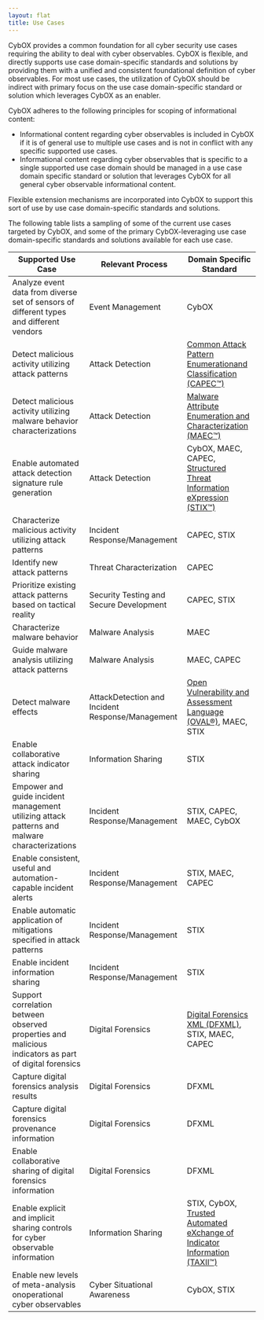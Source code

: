 ```yaml
---
layout: flat
title: Use Cases
---
```

CybOX provides a common foundation for all cyber security use cases requiring the ability to deal with cyber observables. CybOX is flexible, and directly supports use case domain-specific standards and solutions by providing them with a unified and consistent foundational definition of cyber observables. For most use cases, the utilization of CybOX should be indirect with primary focus on the use case domain-specific standard or solution which leverages CybOX as an enabler.

CybOX adheres to the following principles for scoping of informational content:

* Informational content regarding cyber observables is included in CybOX if it is of general use to multiple use cases and is not in conflict with any specific supported use cases.
* Informational content regarding cyber observables that is specific to a single supported use case domain should be managed in a use case domain specific standard or solution that leverages CybOX for all general cyber observable informational content.

Flexible extension mechanisms are incorporated into CybOX to support this sort of use by use case domain-specific standards and solutions.

The following table lists a sampling of some of the current use cases targeted by CybOX, and some of the primary CybOX-leveraging use case domain-specific standards and solutions available for each use case.

|Supported Use Case|Relevant Process|Domain Specific Standard|
|------------------|----------------|------------------------|
|Analyze event data from diverse set of sensors of different types and different vendors|Event Management|CybOX|
|Detect malicious activity utilizing attack patterns|Attack Detection|[Common Attack Pattern Enumerationand Classification (CAPEC™)](http://capec.mitre.org)|
|Detect malicious activity utilizing malware behavior characterizations|Attack Detection|[Malware Attribute Enumeration and Characterization (MAEC™)](http://maec.mitre.org)|
|Enable automated attack detection signature rule generation|Attack Detection|CybOX, MAEC, CAPEC, [Structured Threat Information eXpression (STIX™)](http://stix.mitre.org)|
|Characterize malicious activity utilizing attack patterns|Incident Response/Management|CAPEC, STIX|
|Identify new attack patterns|Threat Characterization|CAPEC|
|Prioritize existing attack patterns based on tactical reality|Security Testing and Secure Development|CAPEC, STIX|
|Characterize malware behavior|Malware Analysis|MAEC|
|Guide malware analysis utilizing attack patterns|Malware Analysis|MAEC, CAPEC|
|Detect malware effects|AttackDetection and Incident Response/Management|[Open Vulnerability and Assessment Language (OVAL®)](https://oval.cisecurity.org/), MAEC, STIX|
|Enable collaborative attack indicator sharing|Information Sharing|STIX|
|Empower and guide incident management utilizing attack patterns and malware characterizations|Incident Response/Management|STIX, CAPEC, MAEC, CybOX|
|Enable consistent, useful and automation-capable incident alerts|Incident Response/Management|STIX, MAEC, CAPEC|
|Enable automatic application of mitigations specified in attack patterns|Incident Response/Management|STIX|
|Enable incident information sharing|Incident Response/Management|STIX|
|Support correlation between observed properties and malicious indicators as part of digital forensics|Digital Forensics|[Digital Forensics XML (DFXML)](http://www.forensicswiki.org/wiki/Category:Digital_Forensics_XML), STIX, MAEC, CAPEC|
|Capture digital forensics analysis results|Digital Forensics|DFXML|
|Capture digital forensics provenance information|Digital Forensics|DFXML|
|Enable collaborative sharing of digital forensics information|Digital Forensics|DFXML|
|Enable explicit and implicit sharing controls for cyber observable information|Information Sharing|STIX, CybOX, [Trusted Automated eXchange of Indicator Information (TAXII™)](http://taxii.mitre.org/)|
|Enable new levels of meta-analysis onoperational cyber observables|Cyber Situational Awareness|CybOX, STIX|


